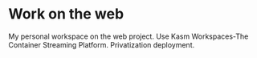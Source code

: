 # Work on the web
My personal workspace on the web project.
Use Kasm Workspaces-The Container Streaming Platform.
Privatization deployment.
